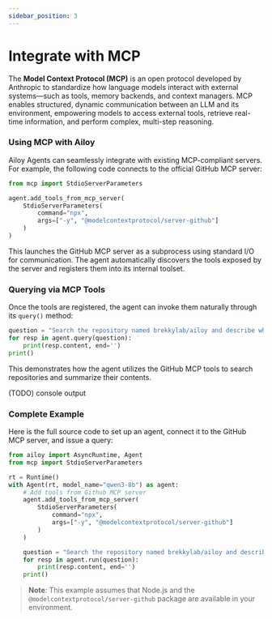 ```yaml
---
sidebar_position: 3
---
```

# Integrate with MCP

The **Model Context Protocol (MCP)** is an open protocol developed by Anthropic to standardize how language models interact with external systems—such as tools, memory backends, and context managers. MCP enables structured, dynamic communication between an LLM and its environment, empowering models to access external tools, retrieve real-time information, and perform complex, multi-step reasoning.

### Using MCP with Ailoy

Ailoy Agents can seamlessly integrate with existing MCP-compliant servers. For example, the following code connects to the official GitHub MCP server:

```python
from mcp import StdioServerParameters

agent.add_tools_from_mcp_server(
    StdioServerParameters(
        command="npx",
        args=["-y", "@modelcontextprotocol/server-github"]
    )
)
```

This launches the GitHub MCP server as a subprocess using standard I/O for communication. The agent automatically discovers the tools exposed by the server and registers them into its internal toolset.

### Querying via MCP Tools

Once the tools are registered, the agent can invoke them naturally through its `query()` method:

```python
question = "Search the repository named brekkylab/ailoy and describe what it does based on its README.md."
for resp in agent.query(question):
    print(resp.content, end='')
print()
```

This demonstrates how the agent utilizes the GitHub MCP tools to search repositories and summarize their contents.

(TODO) console output

### Complete Example

Here is the full source code to set up an agent, connect it to the GitHub MCP server, and issue a query:

```python
from ailoy import AsyncRuntime, Agent
from mcp import StdioServerParameters

rt = Runtime()
with Agent(rt, model_name="qwen3-8b") as agent:
    # Add tools from Github MCP server
    agent.add_tools_from_mcp_server(
        StdioServerParameters(
            command="npx",
            args=["-y", "@modelcontextprotocol/server-github"]
        )
    )

    question = "Search the repository named brekkylab/ailoy and describe what it does based on its README.md."
    for resp in agent.run(question):
        print(resp.content, end='')
    print()
```

> **Note**: This example assumes that Node.js and the `@modelcontextprotocol/server-github` package are available in your environment.
